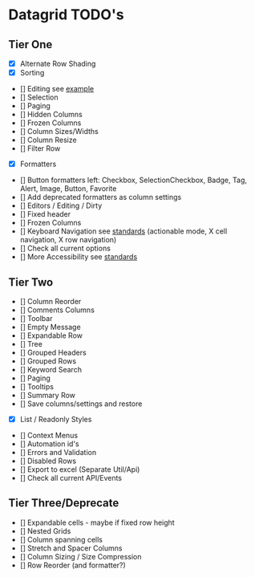 # Datagrid TODO's

## Tier One

- [x] Alternate Row Shading
- [x] Sorting
- [] Editing see [example](https://www.w3.org/TR/wai-aria-practices/examples/grid/dataGrids.html)
- [] Selection
- [] Paging
- [] Hidden Columns
- [] Frozen Columns
- [] Column Sizes/Widths
- [] Column Resize
- [] Filter Row
- [x] Formatters
- [] Button formatters left: Checkbox, SelectionCheckbox, Badge, Tag, Alert, Image, Button, Favorite
- [] Add deprecated formatters as column settings
- [] Editors / Editing / Dirty
- [] Fixed header
- [] Frozen Columns
- [] Keyboard Navigation see [standards](https://www.w3.org/TR/wai-aria-practices/#keyboard-interaction-for-layout-grids) (actionable mode, X cell navigation, X row navigation)
- [] Check all current options
- [] More Accessibility see [standards](https://design.infor.com/code/ids-enterprise/latest/listview#accessibility)

## Tier Two

- [] Column Reorder
- [] Comments Columns
- [] Toolbar
- [] Empty Message
- [] Expandable Row
- [] Tree
- [] Grouped Headers
- [] Grouped Rows
- [] Keyword Search
- [] Paging
- [] Tooltips
- [] Summary Row
- [] Save columns/settings and restore
- [x] List / Readonly Styles
- [] Context Menus
- [] Automation id's
- [] Errors and Validation
- [] Disabled Rows
- [] Export to excel (Separate Util/Api)
- [] Check all current API/Events

## Tier Three/Deprecate

- [] Expandable cells - maybe if fixed row height
- [] Nested Grids
- [] Column spanning cells
- [] Stretch and Spacer Columns
- [] Column Sizing / Size Compression
- [] Row Reorder (and formatter?)

